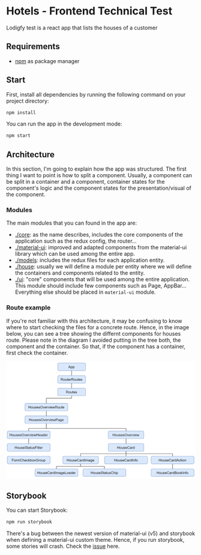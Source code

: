 # Hotels - Frontend Technical Test

Lodigfy test is a react app that lists the houses of a customer

## Requirements

  - [npm](https://www.npmjs.com/) as package manager


## Start

First, install all dependencies by running the following command on your project directory:

```bash
npm install
```

You can run the app in the development mode:

```bash
npm start
```

## Architecture

In this section, I'm going to explain how the app was structured. The first thing I want to point is how to split a component. Usually, a component can be split in a container and a component, container states for the component's logic and the component states for the presentation/visual of the component.

### Modules

The main modules that you can found in the app are:
* [./core](https://github.com/bilaluali/lodgify-test-app/tree/master/src/modules/core): as the name describes, includes the core components of the application such as the redux config, the router...
* [./material-ui](https://github.com/bilaluali/lodgify-test-app/tree/master/src/modules/material-ui): improved and adapted components from the material-ui library which can be used among the entire app.
* [./models](https://github.com/bilaluali/lodgify-test-app/tree/master/src/modules/models): includes the redux files for each application entity.
* [./house](https://github.com/bilaluali/lodgify-test-app/tree/master/src/modules/house): usually we will define a module per entity where we will define the containers and components related to the entity.
* [./ui](https://github.com/bilaluali/lodgify-test-app/tree/master/src/modules/ui): "core" components that will be used among the entire application. This module should include few components such as Page, AppBar... Everything else should be placed in ```material-ui``` module.

### Route example

If you're not familiar with this architecture, it may be confusing to know where to start checking the files for a concrete route. Hence, in the image below, you can see a tree showing the differnt components for houses route. Please note in the diagram I avoided putting in the tree both, the component and the container. So that, if the component has a container, first check the container.

![route dom diagram](./doc/route-dom-diagram.png)

## Storybook

You can start Storybook:

```bash
npm run storybook
```
There's a bug between the newest version of material-ui (v5) and storybook when defining a material-ui custom theme. Hence, if you run storybook, some stories will crash. Check the [issue](https://github.com/mui-org/material-ui/issues/24282) here.
